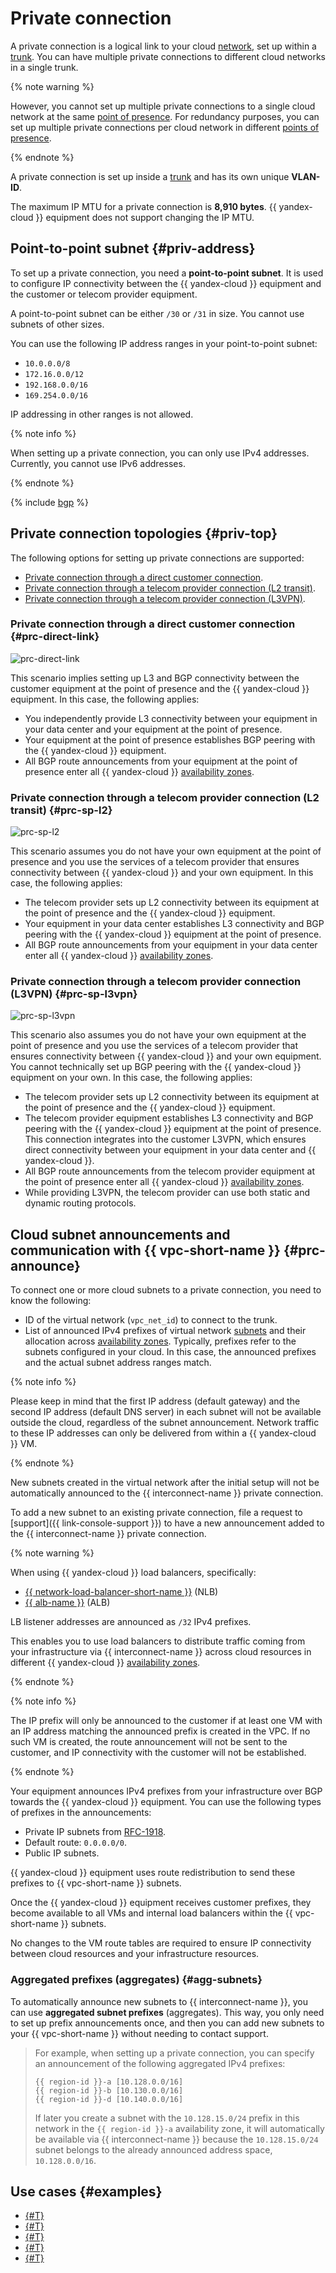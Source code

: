 # Private connection

A private connection is a logical link to your cloud [network](../../vpc/concepts/network.md#network), set up within a [trunk](./trunk.md). You can have multiple private connections to different cloud networks in a single trunk.

{% note warning %}

However, you cannot set up multiple private connections to a single cloud network at the same [point of presence](./pops.md). For redundancy purposes, you can set up multiple private connections per cloud network in different [points of presence](./pops.md).

{% endnote %}
 
A private connection is set up inside a [trunk](./trunk.md) and has its own unique **VLAN-ID**. 

The maximum IP MTU for a private connection is **8,910 bytes**. {{ yandex-cloud }} equipment does not support changing the IP MTU.

## Point-to-point subnet {#priv-address}

To set up a private connection, you need a **point-to-point subnet**. It is used to configure IP connectivity between the {{ yandex-cloud }} equipment and the customer or telecom provider equipment.

A point-to-point subnet can be either `/30` or `/31` in size. You cannot use subnets of other sizes.

You can use the following IP address ranges in your point-to-point subnet:

* `10.0.0.0/8`
* `172.16.0.0/12`
* `192.168.0.0/16`
* `169.254.0.0/16`

IP addressing in other ranges is not allowed.

{% note info %}

When setting up a private connection, you can only use IPv4 addresses.
Currently, you cannot use IPv6 addresses.

{% endnote %}


{% include [bgp](../../_includes/interconnect/bgp.md) %}


## Private connection topologies {#priv-top}

The following options for setting up private connections are supported:

* [Private connection through a direct customer connection](#prc-direct-link).
* [Private connection through a telecom provider connection (L2 transit)](#prc-sp-l2).
* [Private connection through a telecom provider connection (L3VPN)](#prc-sp-l3vpn).

### Private connection through a direct customer connection {#prc-direct-link}

![prc-direct-link](../../_assets/interconnect/interconnect-bgp-1.svg)

This scenario implies setting up L3 and BGP connectivity between the customer equipment at the point of presence and the {{ yandex-cloud }} equipment. In this case, the following applies:

* You independently provide L3 connectivity between your equipment in your data center and your equipment at the point of presence.
* Your equipment at the point of presence establishes BGP peering with the {{ yandex-cloud }} equipment.
* All BGP route announcements from your equipment at the point of presence enter all {{ yandex-cloud }} [availability zones](../../overview/concepts/geo-scope.md).

### Private connection through a telecom provider connection (L2 transit) {#prc-sp-l2}

![prc-sp-l2](../../_assets/interconnect/interconnect-bgp-2.svg)

This scenario assumes you do not have your own equipment at the point of presence and you use the services of a telecom provider that ensures connectivity between {{ yandex-cloud }} and your own equipment. In this case, the following applies:
* The telecom provider sets up L2 connectivity between its equipment at the point of presence and the {{ yandex-cloud }} equipment.
* Your equipment in your data center establishes L3 connectivity and BGP peering with the {{ yandex-cloud }} equipment at the point of presence.
* All BGP route announcements from your equipment in your data center enter all {{ yandex-cloud }} [availability zones](../../overview/concepts/geo-scope.md).

### Private connection through a telecom provider connection (L3VPN) {#prc-sp-l3vpn}

![prc-sp-l3vpn](../../_assets/interconnect/interconnect-bgp-3.svg)

This scenario also assumes you do not have your own equipment at the point of presence and you use the services of a telecom provider that ensures connectivity between {{ yandex-cloud }} and your own equipment. You cannot technically set up BGP peering with the {{ yandex-cloud }} equipment on your own. In this case, the following applies:

* The telecom provider sets up L2 connectivity between its equipment at the point of presence and the {{ yandex-cloud }} equipment.
* The telecom provider equipment establishes L3 connectivity and BGP peering with the {{ yandex-cloud }} equipment at the point of presence. This connection integrates into the customer L3VPN, which ensures direct connectivity between your equipment in your data center and {{ yandex-cloud }}.
* All BGP route announcements from the telecom provider equipment at the point of presence enter all {{ yandex-cloud }} [availability zones](../../overview/concepts/geo-scope.md).
* While providing L3VPN, the telecom provider can use both static and dynamic routing protocols.


## Cloud subnet announcements and communication with {{ vpc-short-name }} {#prc-announce}

To connect one or more cloud subnets to a private connection, you need to know the following:
* ID of the virtual network (`vpc_net_id`) to connect to the trunk.
* List of announced IPv4 prefixes of virtual network [subnets](../../vpc/concepts/network.md#subnet) and their allocation across [availability zones](../../overview/concepts/geo-scope.md). Typically, prefixes refer to the subnets configured in your cloud. In this case, the announced prefixes and the actual subnet address ranges match.

{% note info %}

Please keep in mind that the first IP address (default gateway) and the second IP address (default DNS server) in each subnet will not be available outside the cloud, regardless of the subnet announcement. Network traffic to these IP addresses can only be delivered from within a {{ yandex-cloud }} VM. 

{% endnote %}

New subnets created in the virtual network after the initial setup will not be automatically announced to the {{ interconnect-name }} private connection. 

To add a new subnet to an existing private connection, file a request to [support]({{ link-console-support }}) to have a new announcement added to the {{ interconnect-name }} private connection.

{% note warning %}

When using {{ yandex-cloud }} load balancers, specifically: 
* [{{ network-load-balancer-short-name }}](../../network-load-balancer/) (NLB)
* [{{ alb-name }}](../../application-load-balancer/) (ALB)

LB listener addresses are announced as `/32` IPv4 prefixes.

This enables you to use load balancers to distribute traffic coming from your infrastructure via {{ interconnect-name }} across cloud resources in different {{ yandex-cloud }} [availability zones](../../overview/concepts/geo-scope.md).

{% endnote %}

{% note info %}

The IP prefix will only be announced to the customer if at least one VM with an IP address matching the announced prefix is created in the VPC. If no such VM is created, the route announcement will not be sent to the customer, and IP connectivity with the customer will not be established.

{% endnote %}

Your equipment announces IPv4 prefixes from your infrastructure over BGP towards the {{ yandex-cloud }} equipment. You can use the following types of prefixes in the announcements:
* Private IP subnets from [RFC-1918](https://www.ietf.org/rfc/rfc1918.txt).
* Default route: `0.0.0.0/0`.
* Public IP subnets.

{{ yandex-cloud }} equipment uses route redistribution to send these prefixes to {{ vpc-short-name }} subnets.

Once the {{ yandex-cloud }} equipment receives customer prefixes, they become available to all VMs and internal load balancers within the {{ vpc-short-name }} subnets.

No changes to the VM route tables are required to ensure IP connectivity between cloud resources and your infrastructure resources.

### Aggregated prefixes (aggregates) {#agg-subnets}

To automatically announce new subnets to {{ interconnect-name }}, you can use **aggregated subnet prefixes** (aggregates). This way, you only need to set up prefix announcements once, and then you can add new subnets to your {{ vpc-short-name }} without needing to contact support.

> For example, when setting up a private connection, you can specify an announcement of the following aggregated IPv4 prefixes:
>
> ```
> {{ region-id }}-a [10.128.0.0/16]
> {{ region-id }}-b [10.130.0.0/16]
> {{ region-id }}-d [10.140.0.0/16]
> ```
>
> If later you create a subnet with the `10.128.15.0/24` prefix in this network in the `{{ region-id }}-a` availability zone, it will automatically be available via {{ interconnect-name }} because the `10.128.15.0/24` subnet belongs to the already announced address space, `10.128.0.0/16`.


## Use cases {#examples}

* [{#T}](../tutorials/trunk-priv-add.md)
* [{#T}](../tutorials/priv-add.md)
* [{#T}](../tutorials/priv-prefixes-change.md)
* [{#T}](../tutorials/priv-del.md)
* [{#T}](../tutorials/cic-with-ngfw.md)
